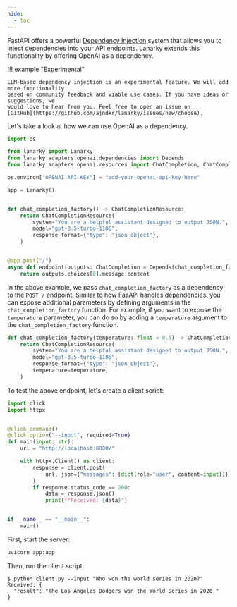 ```yaml
---
hide:
  - toc
---
```


FastAPI offers a powerful [Dependency Injection](https://fastapi.tiangolo.com/tutorial/dependencies/)
system that allows you to inject dependencies into your API endpoints. Lanarky extends this functionality
by offering OpenAI as a dependency.

!!! example "Experimental"

    LLM-based dependency injection is an experimental feature. We will add more functionality
    based on community feedback and viable use cases. If you have ideas or suggestions, we
    would love to hear from you. Feel free to open an issue on
    [GitHub](https://github.com/ajndkr/lanarky/issues/new/choose).

Let's take a look at how we can use OpenAI as a dependency.

```python
import os

from lanarky import Lanarky
from lanarky.adapters.openai.dependencies import Depends
from lanarky.adapters.openai.resources import ChatCompletion, ChatCompletionResource

os.environ["OPENAI_API_KEY"] = "add-your-openai-api-key-here"

app = Lanarky()


def chat_completion_factory() -> ChatCompletionResource:
    return ChatCompletionResource(
        system="You are a helpful assistant designed to output JSON.",
        model="gpt-3.5-turbo-1106",
        response_format={"type": "json_object"},
    )


@app.post("/")
async def endpoint(outputs: ChatCompletion = Depends(chat_completion_factory)):
    return outputs.choices[0].message.content
```

In the above example, we pass `chat_completion_factory` as a dependency to the `POST /` endpoint.
Similar to how FasAPI handles dependencies, you can expose additional parameters by defining arguments
in the `chat_completion_factory` function. For example, if you want to expose the `temperature` parameter,
you can do so by adding a `temperature` argument to the `chat_completion_factory` function.

```python
def chat_completion_factory(temperature: float = 0.5) -> ChatCompletionResource:
    return ChatCompletionResource(
        system="You are a helpful assistant designed to output JSON.",
        model="gpt-3.5-turbo-1106",
        response_format={"type": "json_object"},
        temperature=temperature,
    )
```

To test the above endpoint, let's create a client script:

```python
import click
import httpx


@click.command()
@click.option("--input", required=True)
def main(input: str):
    url = "http://localhost:8000/"

    with httpx.Client() as client:
        response = client.post(
            url, json={"messages": [dict(role="user", content=input)]}
        )
        if response.status_code == 200:
            data = response.json()
            print(f"Received: {data}")


if __name__ == "__main__":
    main()
```

First, start the server:

```bash
uvicorn app:app
```

Then, run the client script:

<!-- termynal -->

```
$ python client.py --input "Who won the world series in 2020?"
Received: {
  "result": "The Los Angeles Dodgers won the World Series in 2020."
}
```
